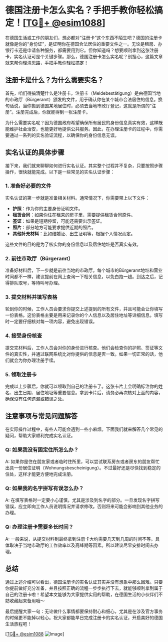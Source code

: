 # 德国注册卡怎么实名？手把手教你轻松搞定！[[TG💪+ @esim1088](https://t.me/s/esim1088)]

在德国生活或工作的朋友们，想必都对“注册卡”这个东西不陌生吧？德国的注册卡就像是你的“身份证”，是证明你在德国合法居住的重要文件之一。无论是租房、办银行卡还是申请各种服务，都需要用到它。但你知道吗？想要顺利拿到这张注册卡，实名认证可是个关键步骤。那么，德国注册卡怎么实名呢？别担心，这篇文章就来帮你理清思路，手把手教你轻松搞定！

## 注册卡是什么？为什么需要实名？

首先，咱们得搞清楚什么是注册卡。注册卡（Meldebestätigung）是由德国当地的市政厅（Bürgeramt）颁发的文件，用于确认你在某个城市合法居住的信息。换句话说，当你搬到德国某地居住时，必须去当地市政厅登记，这就是所谓的“注册”。注册完成后，你就能得到一张注册卡。

为什么需要实名呢？因为德国政府希望确保所有居民的身份信息真实有效，这样既能维护社会治安，也能更好地提供公共服务。因此，在办理注册卡的过程中，你需要通过一系列的实名验证流程，以确保你的身份信息无误。

## 实名认证的具体步骤

接下来，我们就来聊聊如何进行实名认证。其实整个过程并不复杂，只要按照步骤操作，很快就能完成。以下是一些常见的实名认证步骤：

### 1. 准备好必要的文件

实名认证的第一步就是准备相关材料。通常情况下，你需要带上以下文件：

- **护照**：作为你的主要身份证明文件。
- **租赁合同**：如果你住在租来的房子里，需要提供租赁合同原件。
- **签证**：如果是短期停留，可能还需要出示签证。
- **照片**：部分地方可能要求提供近期的照片。
- **其他补充材料**：比如结婚证、出生证明等，根据个人情况而定。

这些文件的目的是为了核实你的身份信息以及居住地址是否真实有效。

### 2. 前往市政厅（Bürgeramt）

准备好材料后，下一步就是前往当地的市政厅。每个城市的Bürgeramt地址和营业时间都不一样，建议提前在网上查询一下相关信息，以免白跑一趟。到达之后，记得排队取号，等待叫号办理。

### 3. 提交材料并填写表格

轮到你的时候，工作人员会要求你提交上述提到的所有文件，并且可能会让你填写一份表格。这份表格主要是用来记录你的个人信息以及居住地址等详细信息。填写时一定要仔细核对每一项内容，避免出现错误。

### 4. 接受身份核查

提交完材料后，工作人员会对你的身份进行核查。他们会检查你的护照、签证等文件的真实性，并通过联网系统比对你提供的信息是否一致。如果一切正常的话，他们就会为你办理注册手续。

### 5. 领取注册卡

完成以上步骤后，你就可以领取到自己的注册卡了。这张卡片上会明确标注你的姓名、出生日期、居住地址等重要信息。拿到卡片后，请务必再次核对上面的内容，确保没有任何遗漏或错误之处。

## 注意事项与常见问题解答

在实际操作过程中，有些人可能会遇到一些小麻烦。下面我们就来解答几个常见的疑问，帮助大家顺利完成实名认证。

### Q: 如果我没有固定住所怎么办？
A: 如果你是住在朋友家或者临时住所里，可以尝试联系房东或者房东的朋友帮忙出具一份居住证明（Wohnungsbescheinigung）。不过最好还是尽快找到稳定的住处，这样才能更方便地完成注册。

### Q: 如果我的名字拼写有误怎么办？
A: 在填写表格时一定要小心谨慎，尤其是涉及到名字的部分。一旦发现名字拼写错误，应立即向工作人员说明情况并请求修改。否则将来可能会影响到其他业务的办理。

### Q: 办理注册卡需要多长时间？
A: 一般来说，从提交材料到最终拿到注册卡大约需要几天到几周的时间不等。具体取决于当地市政厅的工作效率以及高峰期等因素。所以建议尽早安排时间去办理。

## 总结

通过上述介绍可以看出，德国注册卡的实名认证其实并没有想象中那么困难。只要你提前做好充分准备，并且按照正确的流程一步步执行下去，就能够顺利拿到属于自己的注册卡啦！希望本文能够为大家提供实用的帮助，在德国生活的小伙伴们不妨收藏起来备用哦～

最后提醒大家一句：无论做什么事情都要保持耐心和细心，尤其是在涉及官方事务的时候更不能掉以轻心。祝大家都能早日完成注册卡的实名认证，开启美好的德国生活旅程吧！

[[TG💪+ @esim1088](https://t.me/s/esim1088) ![Image](https://i.postimg.cc/4NQfJmqS/Snipaste-2025-05-13-00-14-12.png)]